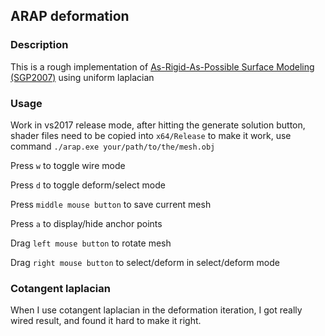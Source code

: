 ## ARAP deformation
### Description
This is a rough implementation of <a href="https://igl.ethz.ch/projects/ARAP/arap_web.pdf">As-Rigid-As-Possible Surface Modeling (SGP2007)</a> using uniform laplacian
### Usage
Work in vs2017 release mode, after hitting the generate solution button, shader files need to be copied into `x64/Release` to make it work, use command `./arap.exe your/path/to/the/mesh.obj`

Press `w` to toggle wire mode

Press `d` to toggle deform/select mode

Press `middle mouse button` to save current mesh

Press `a` to display/hide anchor points

Drag `left mouse button` to rotate mesh

Drag `right mouse button` to select/deform in select/deform mode
### Cotangent laplacian
When I use cotangent laplacian in the deformation iteration, I got really wired result, and found it hard to make it right.
